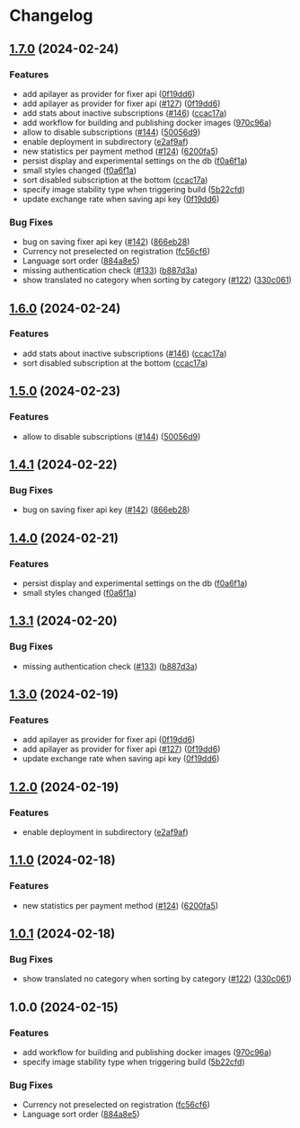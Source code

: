 # Changelog

## [1.7.0](https://github.com/sokratis1988/Wallos/compare/v1.6.0...v1.7.0) (2024-02-24)


### Features

* add apilayer as provider for fixer api ([0f19dd6](https://github.com/sokratis1988/Wallos/commit/0f19dd688fe3a2156e7d26d1bf1e1f8b30ce79ad))
* add apilayer as provider for fixer api ([#127](https://github.com/sokratis1988/Wallos/issues/127)) ([0f19dd6](https://github.com/sokratis1988/Wallos/commit/0f19dd688fe3a2156e7d26d1bf1e1f8b30ce79ad))
* add stats about inactive subscriptions ([#146](https://github.com/sokratis1988/Wallos/issues/146)) ([ccac17a](https://github.com/sokratis1988/Wallos/commit/ccac17a6f222cb1ee022fd30b7a1d34306dd0de2))
* add workflow for building and publishing docker images ([970c96a](https://github.com/sokratis1988/Wallos/commit/970c96a8c904809544c944071986be2a684daf50))
* allow to disable subscriptions ([#144](https://github.com/sokratis1988/Wallos/issues/144)) ([50056d9](https://github.com/sokratis1988/Wallos/commit/50056d9f03a46c166650474b3877b55a24873bb9))
* enable deployment in subdirectory ([e2af9af](https://github.com/sokratis1988/Wallos/commit/e2af9afc32bfc248f594336c50d44ad6f36f197e))
* new statistics per payment method ([#124](https://github.com/sokratis1988/Wallos/issues/124)) ([6200fa5](https://github.com/sokratis1988/Wallos/commit/6200fa5e87d3f60853c3d8b95f5d676e39b378f4))
* persist display and experimental settings on the db ([f0a6f1a](https://github.com/sokratis1988/Wallos/commit/f0a6f1a2f18b329c9f784a9f1953cd0e7616e1c6))
* small styles changed ([f0a6f1a](https://github.com/sokratis1988/Wallos/commit/f0a6f1a2f18b329c9f784a9f1953cd0e7616e1c6))
* sort disabled subscription at the bottom ([ccac17a](https://github.com/sokratis1988/Wallos/commit/ccac17a6f222cb1ee022fd30b7a1d34306dd0de2))
* specify image stability type when triggering build ([5b22cfd](https://github.com/sokratis1988/Wallos/commit/5b22cfd87a94a865f53b282964961862bbea1861))
* update exchange rate when saving api key ([0f19dd6](https://github.com/sokratis1988/Wallos/commit/0f19dd688fe3a2156e7d26d1bf1e1f8b30ce79ad))


### Bug Fixes

* bug on saving fixer api key ([#142](https://github.com/sokratis1988/Wallos/issues/142)) ([866eb28](https://github.com/sokratis1988/Wallos/commit/866eb28e88495e851336b5e224274a823ff4173d))
* Currency not preselected on registration ([fc56cf6](https://github.com/sokratis1988/Wallos/commit/fc56cf69ef22a07978022265b2e8344dc293eb14))
* Language sort order ([884a8e5](https://github.com/sokratis1988/Wallos/commit/884a8e569339ddbcb89af4634c0c845b053affbb))
* missing authentication check ([#133](https://github.com/sokratis1988/Wallos/issues/133)) ([b887d3a](https://github.com/sokratis1988/Wallos/commit/b887d3a0503585dadde4b1b59b023c981b0f7f66))
* show translated no category when sorting by category ([#122](https://github.com/sokratis1988/Wallos/issues/122)) ([330c061](https://github.com/sokratis1988/Wallos/commit/330c061b74ad1580173f3d3bc7b14048492e22d2))

## [1.6.0](https://github.com/ellite/Wallos/compare/v1.5.0...v1.6.0) (2024-02-24)


### Features

* add stats about inactive subscriptions ([#146](https://github.com/ellite/Wallos/issues/146)) ([ccac17a](https://github.com/ellite/Wallos/commit/ccac17a6f222cb1ee022fd30b7a1d34306dd0de2))
* sort disabled subscription at the bottom ([ccac17a](https://github.com/ellite/Wallos/commit/ccac17a6f222cb1ee022fd30b7a1d34306dd0de2))

## [1.5.0](https://github.com/ellite/Wallos/compare/v1.4.1...v1.5.0) (2024-02-23)


### Features

* allow to disable subscriptions ([#144](https://github.com/ellite/Wallos/issues/144)) ([50056d9](https://github.com/ellite/Wallos/commit/50056d9f03a46c166650474b3877b55a24873bb9))

## [1.4.1](https://github.com/ellite/Wallos/compare/v1.4.0...v1.4.1) (2024-02-22)


### Bug Fixes

* bug on saving fixer api key ([#142](https://github.com/ellite/Wallos/issues/142)) ([866eb28](https://github.com/ellite/Wallos/commit/866eb28e88495e851336b5e224274a823ff4173d))

## [1.4.0](https://github.com/ellite/Wallos/compare/v1.3.1...v1.4.0) (2024-02-21)


### Features

* persist display and experimental settings on the db ([f0a6f1a](https://github.com/ellite/Wallos/commit/f0a6f1a2f18b329c9f784a9f1953cd0e7616e1c6))
* small styles changed ([f0a6f1a](https://github.com/ellite/Wallos/commit/f0a6f1a2f18b329c9f784a9f1953cd0e7616e1c6))

## [1.3.1](https://github.com/ellite/Wallos/compare/v1.3.0...v1.3.1) (2024-02-20)


### Bug Fixes

* missing authentication check ([#133](https://github.com/ellite/Wallos/issues/133)) ([b887d3a](https://github.com/ellite/Wallos/commit/b887d3a0503585dadde4b1b59b023c981b0f7f66))

## [1.3.0](https://github.com/ellite/Wallos/compare/v1.2.0...v1.3.0) (2024-02-19)


### Features

* add apilayer as provider for fixer api ([0f19dd6](https://github.com/ellite/Wallos/commit/0f19dd688fe3a2156e7d26d1bf1e1f8b30ce79ad))
* add apilayer as provider for fixer api ([#127](https://github.com/ellite/Wallos/issues/127)) ([0f19dd6](https://github.com/ellite/Wallos/commit/0f19dd688fe3a2156e7d26d1bf1e1f8b30ce79ad))
* update exchange rate when saving api key ([0f19dd6](https://github.com/ellite/Wallos/commit/0f19dd688fe3a2156e7d26d1bf1e1f8b30ce79ad))

## [1.2.0](https://github.com/ellite/Wallos/compare/v1.1.0...v1.2.0) (2024-02-19)


### Features

* enable deployment in subdirectory ([e2af9af](https://github.com/ellite/Wallos/commit/e2af9afc32bfc248f594336c50d44ad6f36f197e))

## [1.1.0](https://github.com/ellite/Wallos/compare/v1.0.1...v1.1.0) (2024-02-18)


### Features

* new statistics per payment method ([#124](https://github.com/ellite/Wallos/issues/124)) ([6200fa5](https://github.com/ellite/Wallos/commit/6200fa5e87d3f60853c3d8b95f5d676e39b378f4))

## [1.0.1](https://github.com/ellite/Wallos/compare/v1.0.0...v1.0.1) (2024-02-18)


### Bug Fixes

* show translated no category when sorting by category ([#122](https://github.com/ellite/Wallos/issues/122)) ([330c061](https://github.com/ellite/Wallos/commit/330c061b74ad1580173f3d3bc7b14048492e22d2))

## 1.0.0 (2024-02-15)


### Features

* add workflow for building and publishing docker images ([970c96a](https://github.com/ellite/Wallos/commit/970c96a8c904809544c944071986be2a684daf50))
* specify image stability type when triggering build ([5b22cfd](https://github.com/ellite/Wallos/commit/5b22cfd87a94a865f53b282964961862bbea1861))


### Bug Fixes

* Currency not preselected on registration ([fc56cf6](https://github.com/ellite/Wallos/commit/fc56cf69ef22a07978022265b2e8344dc293eb14))
* Language sort order ([884a8e5](https://github.com/ellite/Wallos/commit/884a8e569339ddbcb89af4634c0c845b053affbb))
